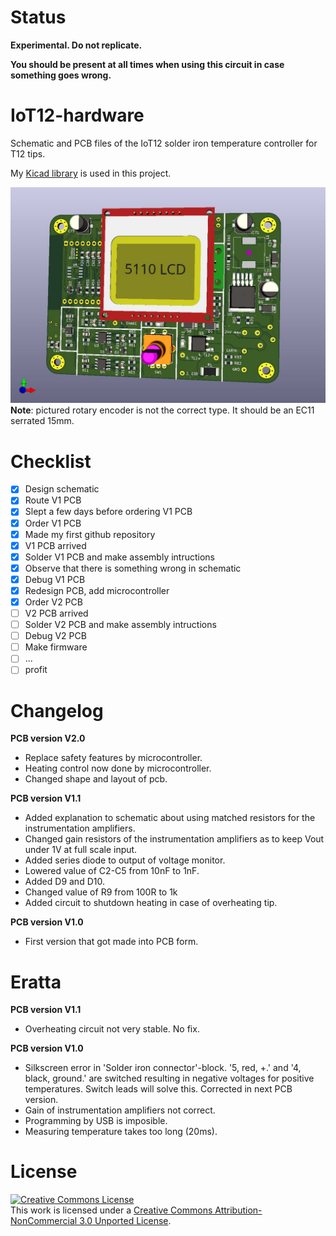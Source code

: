 # Status

**Experimental. Do not replicate.**

**You should be present at all times when using this circuit in case something goes wrong.**

# IoT12-hardware
Schematic and PCB files of the IoT12 solder iron temperature controller for T12 tips.

My [Kicad library](https://github.com/atoomnetmarc/ATOOMNETKICAD) is used in this project.

![](IoT12-render.jpg)
**Note**: pictured rotary encoder is not the correct type. It should be an EC11 serrated 15mm.

# Checklist

- [x] Design schematic
- [x] Route V1 PCB
- [x] Slept a few days before ordering V1 PCB
- [x] Order V1 PCB
- [x] Made my first github repository
- [x] V1 PCB arrived
- [x] Solder V1 PCB and make assembly intructions
- [x] Observe that there is something wrong in schematic
- [x] Debug V1 PCB
- [x] Redesign PCB, add microcontroller
- [x] Order V2 PCB
- [ ] V2 PCB arrived
- [ ] Solder V2 PCB and make assembly intructions
- [ ] Debug V2 PCB
- [ ] Make firmware
- [ ] ...
- [ ] profit

# Changelog

**PCB version V2.0**

- Replace safety features by microcontroller.
- Heating control now done by microcontroller.
- Changed shape and layout of pcb.

**PCB version V1.1**

- Added explanation to schematic about using matched resistors for the instrumentation amplifiers.
- Changed gain resistors of the instrumentation amplifiers as to keep Vout under 1V at full scale input.
- Added series diode to output of voltage monitor.
- Lowered value of C2-C5 from 10nF to 1nF.
- Added D9 and D10.
- Changed value of R9 from 100R to 1k
- Added circuit to shutdown heating in case of overheating tip.

**PCB version V1.0**

- First version that got made into PCB form.

# Eratta

**PCB version V1.1**

- Overheating circuit not very stable. No fix.

**PCB version V1.0**

- Silkscreen error in 'Solder iron connector'-block. '5, red, +.' and '4, black, ground.' are switched resulting in negative voltages for positive temperatures. Switch leads will solve this. Corrected in next PCB version.
- Gain of instrumentation amplifiers not correct.
- Programming by USB is imposible.
- Measuring temperature takes too long (20ms).

# License

<a rel="license" href="http://creativecommons.org/licenses/by-nc/3.0/"><img alt="Creative Commons License" style="border-width:0" src="https://i.creativecommons.org/l/by-nc/3.0/88x31.png" /></a><br />This work is licensed under a <a rel="license" href="http://creativecommons.org/licenses/by-nc/3.0/">Creative Commons Attribution-NonCommercial 3.0 Unported License</a>.